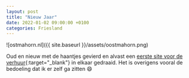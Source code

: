```yaml
---
layout: post
title: "Nieuw Jaar"
date: 2022-01-02 09:00:00 +0100
categories: Friesland
---
```


![ostmahorn.nl]({{ site.baseurl }}/assets/oostmahorn.png)

Oud en nieuw met de haantjes gevierd en alvast een [eerste site voor de verhuur](http://ostmahorn.nl){:target="_blank"} in elkaar gedraaid. Het is overigens vooral de bedoeling dat ik er zelf ga zitten :smile:
